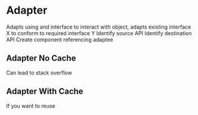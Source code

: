 # Adapter

Adapts using and interface to interact with object, adapts existing interface X to conform to required interface Y
Identify source API
Identify destination API
Create component referencing adaptee

## Adapter No Cache

Can lead to stack overflow

## Adapter With Cache

If you want to reuse
